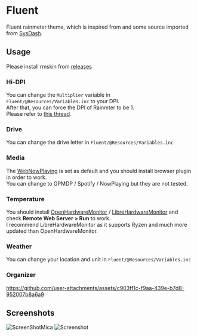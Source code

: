 # Fluent
Fluent rainmeter theme, which is inspired from and some source imported from [SysDash](https://github.com/marcopixel/SysDash).

## Usage
Please install rmskin from [releases](https://github.com/HelloWorld017/Fluent/releases)

### Hi-DPI
You can change the `Multiplier` variable in `Fluent/@Resources/Variables.inc` to your DPI.  
After that, you can force the DPI of Rainmter to be 1.  
Please refer to [this thread](https://forum.rainmeter.net/viewtopic.php?t=22272).

### Drive
You can change the drive letter in `Fluent/@Resources/Variables.inc`

### Media
The [WebNowPlaying](https://github.com/tjhrulz/WebNowPlaying) is set as default and you should install browser plugin in order to work.  
You can change to GPMDP / Spotify / NowPlaying but they are not tested.

### Temperature
You should install [OpenHardwareMonitor](https://github.com/openhardwaremonitor/openhardwaremonitor) / [LibreHardwareMonitor](https://github.com/LibreHardwareMonitor/LibreHardwareMonitor/) and check **Remote Web Server > Run** to work.  
I recommend LibreHardwareMonitor as it supports Ryzen and much more updated than OpenHardwareMonitor.

### Weather
You can change your location and unit in `Fluent/@Resources/Variables.inc`

### Organizer
https://github.com/user-attachments/assets/c903ff1c-f9aa-439e-b7d8-952007b8a6a9

## Screenshots
![ScreenShotMica](https://i.imgur.com/58bH5yC.png)
![Screenshot](https://i.imgur.com/xNfFbbz.png)
